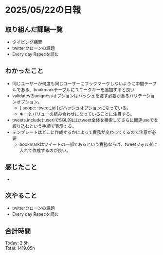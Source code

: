 # 2025/05/22の日報
## 取り組んだ課題一覧
* タイピング練習
* twitterクローンの課題
* Every day Rspecを読む
## わかったこと 
* 同じユーザーが何度も同じユーザーにブックマークしないように中間テーブルである、bookmarkテーブルにユニークキーを追加すると良い
* validatesのuniqnessオプションはハッシュを渡す必要があるバリデーションオプション。
  *  { scope: :tweet_id }がハッシュオプションになっている。
  *  キーとバリューの組み合わせになっていることに注目する。
* tweets.include(:user)でSQL的にはtweet全体を検索してさらに関連useでを絞り込むという手順で表示する。
* テンプレートはどこに作成するかによって責務が変わってくるので注意が必要
  *  bookmarkはツイートの一部であるという責務ならば、tweetフォルダに入れて作成するのが良い。    
## 感じたこと
* 
## 次やること
* twitterクローンの課題
* Every day Rspecを読む
##  合計時間 
Today: 2.5h<br>
Total: 1419.05h
